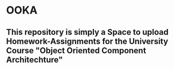 # OOKA
## This repository is simply a Space to upload Homework-Assignments for the University Course "Object Oriented Component Architechture"
